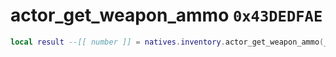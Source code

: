 # actor_get_weapon_ammo `0x43DEDFAE`

```lua
local result --[[ number ]] = natives.inventory.actor_get_weapon_ammo(_actor --[[ number ]], _weaponmodel --[[ number ]])
```